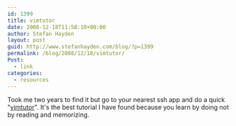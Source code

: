 ```yaml
---
id: 1399
title: vimtutor
date: 2008-12-18T11:58:10+00:00
author: Stefan Hayden
layout: post
guid: http://www.stefanhayden.com/blog/?p=1399
permalink: /blog/2008/12/18/vimtutor/
Post:
  - link
categories:
  - resources
---
```

Took me two years to find it but go to your nearest ssh app and do a quick "<a href="http://linuxcommand.gds.tuwien.ac.at/man_pages/vimtutor1.html">vimtutor</a>". It's the best tutorial I have found because you learn by doing not by reading and memorizing.